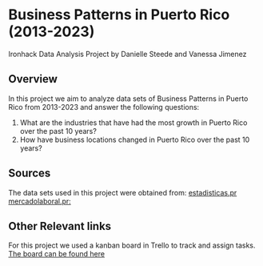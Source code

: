 # Business Patterns in Puerto Rico (2013-2023)
Ironhack Data Analysis Project by Danielle Steede and Vanessa Jimenez


## Overview
In this project we aim to analyze data sets of Business Patterns in Puerto Rico from 2013-2023 and answer the following questions:
1. What are the industries that have had the most growth in Puerto Rico over the past 10 years? 
2. How have business locations changed in Puerto Rico over the past 10 years?


## Sources
The data sets used in this project were obtained from:
[estadisticas.pr](https://datos.estadisticas.pr/dataset/county_business_patterns)
[mercadolaboral.pr:](https://www.mercadolaboral.pr.gov/Tablas_Estadisticas/Industrias/T_Composicion_Industrial.aspx)


## Other Relevant links
For this project we used a kanban board in Trello to track and assign tasks. [The board can be found here](https://trello.com/b/1gjLthEa/ironhack-data-project)
